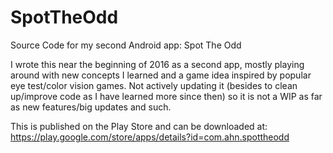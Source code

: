# SpotTheOdd
Source Code for my second Android app: Spot The Odd

I wrote this near the beginning of 2016 as a second app, mostly playing around with
new concepts I learned and a game idea inspired by popular eye test/color vision games.
Not actively updating it (besides to clean up/improve code as I have learned more since
then) so it is not a WIP as far as new features/big updates and such.

This is published on the Play Store and can be downloaded at: 
https://play.google.com/store/apps/details?id=com.ahn.spottheodd
